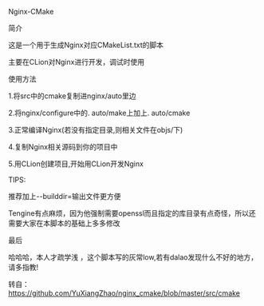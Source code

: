 Nginx-CMake

简介

这是一个用于生成Nginx对应CMakeList.txt的脚本

主要在CLion对Nginx进行开发，调试时使用

使用方法

1.将src中的cmake复制进nginx/auto里边

2.将nginx/configure中的. auto/make上加上. auto/cmake

3.正常编译Nginx(若没有指定目录,则相关文件在objs/下)

4.复制Nginx相关源码到你的项目中

5.用CLion创建项目,开始用CLion开发Nginx

TIPS:

推荐加上--builddir=输出文件更方便

Tengine有点麻烦，因为他强制需要openssl而且指定的库目录有点奇怪，所以还需要大家在本脚本的基础上多多修改

最后

哈哈哈，本人才疏学浅 ，这个脚本写的灰常low,若有dalao发现什么不好的地方，请多指教!

转自：
https://github.com/YuXiangZhao/nginx_cmake/blob/master/src/cmake